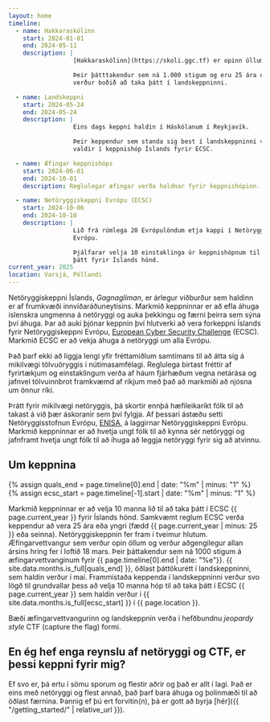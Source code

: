 ```yaml
---
layout: home
timeline:
  - name: Hakkaraskólinn
    start: 2024-01-01
    end: 2024-05-11
    description: |
                  [Hakkaraskólinn](https://skoli.ggc.tf) er opinn öllum!

                  Þeir þátttakendur sem ná 1.000 stigum og eru 25 ára eða yngri
                  verður boðið að taka þátt í landskeppninni.

  - name: Landskeppni
    start: 2024-05-24
    end: 2024-05-24
    description: |
                  Eins dags keppni haldin í Háskólanum í Reykjavík.

                  Þeir keppendur sem standa sig best í landskeppninni verða
                  valdir í keppnishóp Íslands fyrir ECSC.

  - name: Æfingar keppnishóps
    start: 2024-06-01
    end: 2024-10-01
    description: Reglulegar æfingar verða haldnar fyrir keppnishópinn.

  - name: Netöryggiskeppni Evrópu (ECSC)
    start: 2024-10-06
    end: 2024-10-10
    description: |
                  Lið frá rúmlega 20 Evrópulöndum etja kappi í Netöryggiskeppni
                  Evrópu.

                  Þjálfarar velja 10 einstaklinga úr keppnishópnum til að taka
                  þátt fyrir Íslands hönd.
current_year: 2025
location: Varsjá, Póllandi
---
```


Netöryggiskeppni Íslands, *Gagnaglíman*, er árlegur viðburður sem haldinn er af frumkvæði
innviðaráðuneytisins. Markmið keppninnar er að efla áhuga
íslenskra ungmenna á netöryggi og auka þekkingu og færni þeirra sem sýna því
áhuga. Þar að auki þjónar keppnin því hlutverki að vera forkeppni Íslands fyrir
Netöryggiskeppni Evrópu, [European Cyber Security
Challenge](https://ecsc.eu) (ECSC). Markmið ECSC er
að vekja áhuga á netöryggi um alla Evrópu.

Það þarf ekki að liggja lengi yfir fréttamiðlum samtímans til að átta sig
á mikilvægi tölvuöryggis í nútímasamfélagi. Reglulega birtast fréttir af
fyrirtækjum og einstaklingum verða af háum fjárhæðum vegna netárása og jafnvel
tölvuinnbrot framkvæmd af ríkjum með það að markmiði að njósna um önnur ríki.

Þrátt fyrir mikilvægi netöryggis, þá skortir ennþá hæfileikaríkt fólk
til að takast á við þær áskoranir sem því fylgja. Af þessari ástæðu setti
Netöryggisstofnun Evrópu, [ENISA](https://www.enisa.europa.eu/), á
laggirnar Netöryggiskeppni Evrópu. Markmið keppninnar er að hvetja ungt fólk
til að kynna sér netöryggi og jafnframt hvetja ungt fólk til að íhuga að
leggja netöryggi fyrir sig að atvinnu.

Um keppnina
-----------

{% assign quals_end = page.timeline[0].end | date: "%m" | minus: "1" %}
{% assign ecsc_start = page.timeline[-1].start | date: "%m" | minus: "1" %}

Markmið keppninnar er að velja 10 manna lið til að taka þátt í ECSC {{ page.current_year }} fyrir
Íslands hönd. Samkvæmt reglum ECSC verða keppendur að vera 25 ára eða yngri
(fædd {{ page.current_year | minus: 25 }} eða seinna). Netöryggiskeppnin fer fram í tveimur
hlutum. Æfingarvettvangur sem verður opin öllum og verður aðgengilegur allan ársins hring fer í loftið 18 mars.
Þeir þáttakendur sem ná 1000 stigum á æfingarvettvanginum fyrir {{ page.timeline[0].end | date: "%e"}}. {{ site.data.months.is_full[quals_end] }}, öðlast þáttökurétt í
landskeppninni, sem haldin verður í maí. Frammistaða keppenda í landskeppninni verður svo lögð til
grundvallar þess að velja 10 manna hóp til að taka þátt í ECSC {{ page.current_year }} sem
haldin verður í {{ site.data.months.is_full[ecsc_start] }} í {{ page.location }}.

Bæði æfingarvettvangurinn og landskeppnin verða í hefðbundnu *jeopardy style* CTF (capture the flag) formi.

En ég hef enga reynslu af netöryggi og CTF, er þessi keppni fyrir mig?
----------------------------------------------------------------------

Ef svo er, þá ertu í sömu sporum og flestir aðrir og það er allt í lagi. Það er
eins með netöryggi og flest annað, það þarf bara áhuga og þolinmæði til að
öðlast færnina. Þannig ef þú ert forvitin(n), þá er gott að byrja
[hér]({{ "/getting_started/" | relative_url }}).




